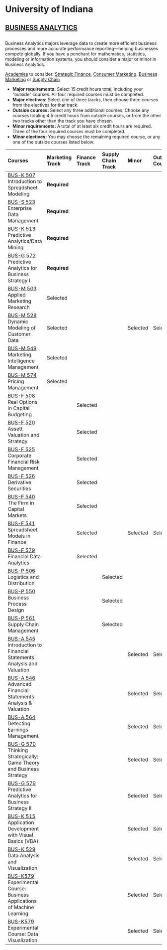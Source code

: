# University of Indiana

## [BUSINESS ANALYTICS](https://kelley.iu.edu/programs/full-time-mba/academics/majors-minors/business-analytics.cshtml)

## 

Business Analytics majors leverage data to create more efficient business processes and more accurate performance reporting—helping businesses compete globally. If you have a penchant for mathematics, statistics, modeling or information systems, you should consider a major or minor in Business Analytics.

[Academies](https://kelley.iu.edu/programs/full-time-mba/academics/academies/index.cshtml) to consider: [Strategic Finance](https://kelley.iu.edu/programs/full-time-mba/academics/academies/first-year-academies/strategic-finance.cshtml), [Consumer Marketing](https://kelley.iu.edu/programs/full-time-mba/academics/academies/first-year-academies/consumer-marketing.cshtml), [Business Marketing](https://kelley.iu.edu/programs/full-time-mba/academics/academies/first-year-academies/business-marketing.cshtml) or [Supply Chain](https://kelley.iu.edu/programs/full-time-mba/academics/academies/first-year-academies/supply-chain-academy.cshtml)

* **Major requirements:** Select 15 credit hours total, including your “outside” courses. All four required courses must be completed.
* **Major electives:** Select one of three tracks, then choose three courses from the electives for that track.
* **Outside courses:** Select any three additional courses. Choose any courses totaling 4.5 credit hours from outside courses, or from the other two tracks other than the track you have chosen.
* **Minor requirements:** A total of at least six credit hours are required. Three of the four required courses must be completed.
* **Minor electives:** You may choose the remaining required course, or any one of the outside courses listed below.

| **Courses** | **Marketing Track** | **Finance Track** | **Supply Chain Track** | **Minor** | **Outside Courses** |
| :--- | :--- | :--- | :--- | :--- | :--- |
| [BUS-K 507](https://kelley.iu.edu/faculty-research/courses/course.cshtml?ID=K507) Introduction to Spreadsheet Modeling | **Required** |  |  |  |  |
| [BUS-S 523](https://kelley.iu.edu/faculty-research/courses/course.cshtml?ID=S523) Enterprise Data Management | **Required** |  |  |  |  |
| [BUS-K 513](https://kelley.iu.edu/faculty-research/courses/course.cshtml?ID=K513) Predictive Analytics/Data Mining | **Required** |  |  |  |  |
| [BUS-G 572](https://kelley.iu.edu/faculty-research/courses/course.cshtml?ID=G572) Predictive Analytics for Business Strategy I | **Required** |  |  |  |  |
| [BUS-M 503](https://kelley.iu.edu/faculty-research/courses/course.cshtml?ID=M503) Applied Marketing Research | Selected |  |  |  |  |
| [BUS-M 528](https://kelley.iu.edu/faculty-research/courses/course.cshtml?ID=M528) Dynamic Modeling of Customer Data | Selected |  |  | Selected | Selected |
| [BUS-M 549](https://kelley.iu.edu/faculty-research/courses/course.cshtml?ID=M549) Marketing Intelligence Management | Selected |  |  |  |  |
| [BUS-M 574](https://kelley.iu.edu/faculty-research/courses/course.cshtml?ID=M574) Pricing Management | Selected |  |  |  |  |
| [BUS-F 508](https://kelley.iu.edu/faculty-research/courses/course.cshtml?ID=F508) Real Options in Capital Budgeting |  | Selected |  |  |  |
| [BUS-F 520](https://kelley.iu.edu/faculty-research/courses/course.cshtml?ID=F520) Assett Valuation and Strategy |  | Selected |  |  |  |
| [BUS-F 525](https://kelley.iu.edu/faculty-research/courses/course.cshtml?ID=F525) Corporate Financial Risk Management |  | Selected |  |  |  |
| [BUS-F 526](https://kelley.iu.edu/faculty-research/courses/course.cshtml?ID=F526) Derivative Securities |  | Selected |  |  |  |
| [BUS-F 540](https://kelley.iu.edu/faculty-research/courses/course.cshtml?ID=F540) The Firm in Capital Markets |  | Selected |  |  |  |
| [BUS-F 541](https://kelley.iu.edu/faculty-research/courses/course.cshtml?ID=F541) Spreadsheet Models in Finance |  | Selected |  | Selected | Selected |
| [BUS-F 579](https://kelley.iu.edu/faculty-research/courses/course.cshtml?ID=F579) Financial Data Analytics |  | Selected |  |  |  |
| [BUS-P 506](https://kelley.iu.edu/faculty-research/courses/course.cshtml?ID=P506) Logistics and Distribution |  |  | Selected |  |  |
| [BUS-P 550](https://kelley.iu.edu/faculty-research/courses/course.cshtml?ID=P550) Business Process Design |  |  | Selected |  |  |
| [BUS-P 561](https://kelley.iu.edu/faculty-research/courses/course.cshtml?ID=P561) Supply Chain Management |  |  | Selected |  |  |
| [BUS-A 545](https://kelley.iu.edu/faculty-research/courses/course.cshtml?ID=A545) Introduction to Financial Statements Analysis and Valuation |  |  |  | Selected | Selected |
| [BUS-A 546](https://kelley.iu.edu/faculty-research/courses/course.cshtml?ID=A546) Advanced Financial Statements Analysis & Valuation |  |  |  | Selected | Selected |
| [BUS-A 564](https://kelley.iu.edu/faculty-research/courses/course.cshtml?ID=A564) Detecting Earnings Management |  |  |  | Selected | Selected |
| [BUS-G 570](https://kelley.iu.edu/faculty-research/courses/course.cshtml?ID=G570) Thinking Strategically: Game Theory and Business Strategy |  |  |  | Selected | Selected |
| [BUS-G 579](https://kelley.iu.edu/faculty-research/courses/course.cshtml?ID=G579) Predictive Analytics for Business Strategy II |  |  |  | Selected | Selected |
| [BUS-K 515](https://kelley.iu.edu/faculty-research/courses/course.cshtml?ID=K515) Application Development with Visual Basics \(VBA\) |  |  |  | Selected | Selected |
| [BUS-K 529](https://kelley.iu.edu/faculty-research/courses/course.cshtml?ID=K529) Data Analysis and Visualization |  |  |  | Selected | Selected |
| [BUS-K579](https://kelley.iu.edu/faculty-research/courses/course.cshtml?ID=K579) Experimental Course: Business Applications of Machine Learning |  |  |  | Selected | Selected |
| [BUS-K579](https://kelley.iu.edu/faculty-research/courses/course.cshtml?ID=K579) Experimental Course: Data Visualization |  |  |  | Selected | Selected |

